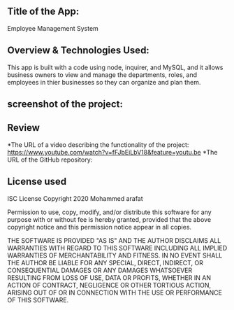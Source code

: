 ## Title of the App:
Employee Management System

## Overview & Technologies Used:
This app is built with a code using node, inquirer, and MySQL, and it allows business owners to view and manage the departments, roles, and employees in thier businesses so they can organize and plan them.

## screenshot of the project:


## Review
*The URL of a video describing the functionality of the project: https://www.youtube.com/watch?v=fFJbEiLbV18&feature=youtu.be
*The URL of the GitHub repository: 

## License used 

ISC License
Copyright 2020 Mohammed arafat

Permission to use, copy, modify, and/or distribute this software for any purpose with or without fee is hereby granted, provided that the above copyright notice and this permission notice appear in all copies.

THE SOFTWARE IS PROVIDED "AS IS" AND THE AUTHOR DISCLAIMS ALL WARRANTIES WITH REGARD TO THIS SOFTWARE INCLUDING ALL IMPLIED WARRANTIES OF MERCHANTABILITY AND FITNESS. IN NO EVENT SHALL THE AUTHOR BE LIABLE FOR ANY SPECIAL, DIRECT, INDIRECT, OR CONSEQUENTIAL DAMAGES OR ANY DAMAGES WHATSOEVER RESULTING FROM LOSS OF USE, DATA OR PROFITS, WHETHER IN AN ACTION OF CONTRACT, NEGLIGENCE OR OTHER TORTIOUS ACTION, ARISING OUT OF OR IN CONNECTION WITH THE USE OR PERFORMANCE OF THIS SOFTWARE.
